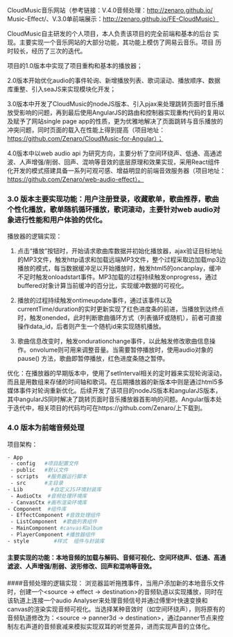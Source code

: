 CloudMusic音乐网站（参考链接：V.4.0音频处理：http://zenaro.github.io/
Music-Effect/、V.3.0单前端展示：http://zenaro.github.io/FE-CloudMusic）

CloudMusic自主研发的个人项目，本人负责该项目的完全前端和基本的后台
实现。主要实现一个音乐网站的大部分功能，其功能上模仿了网易云音乐。项目
历时较长，经历了三次的迭代。

项目的1.0版本中实现了项目重构和基本的播放器；

2.0版本开始优化audio的事件轮询、新增播放列表、歌词滚动、播放顺序、数据库重整、引入seaJS来实现模块化开发；

3.0版本中开发了CloudMusic的nodeJS版本、引入pjax来处理跳转页面时音乐播放受影响的问题，再到最后使用AngularJS的路由和控制器实现重构代码的复用以及赋予了网站single page app的性质，更为优雅地解决了页面跳转与音乐播放的冲突问题，同时页面的载入在性能上得到提高（项目地址：https://github.com/Zenaro/CloudMusic-for-Angular）；

4.0版本中以web audio api 为研究方向，主要分析了空间环绕声、低通、高通滤波、人声增强/削弱、回声、混响等音效的底层原理和效果实现，采用React组件化开发的模式搭建具备一系列可观可感、增益明显的前端音效服务器（项目地址：https://github.com/Zenaro/web-audio-effect）。

### 3.0 版本主要实现功能：用户注册登录，收藏歌单，歌曲推荐，歌曲个性化播放，歌单随机循环播放，歌词滚动，主要针对web audio对象进行性能和用户体验的优化。

播放器的逻辑实现：
1. 点击“播放”按钮时，开始请求歌曲库数据并初始化播放器，ajax验证目标地址的MP3文件，触发http请求和加载远端MP3文件，整个过程采取边加载mp3边播放的模式，每当数据缓冲足以开始播放时，触发html5的oncanplay，缓冲不足时触发onloadstart事件。MP3加载的过程持续触发onprogress，通过buffered对象计算当前缓冲的百分比，实现缓冲数据的可视化。

2. 播放的过程持续触发ontimeupdate事件，通过该事件以及currentTime/duration的实时更新实现了红色进度条的前进，当播放到达终点时，触发onended，此时判断歌曲循环方式（列表循环或随机），前者可直接操作data_id，后者则产生一个随机id来实现随机播放。

3. 歌曲信息改变时，触发ondurationchange事件，以此触发修改歌曲信息操作。onvolume则可用来调整音量。当需要暂停播放时，使用audio对象的 pause() 方法，歌曲即暂停播放，红色进度条随之暂停。

优化：在播放器的早期版本中，使用了setInterval相关的定时器来实现轮询滚动，而且是用数组来存储的时间轴和歌词。在后期播放器的新版本中则是通过html5多媒体事件对轮询重新优化。后续开发了该项目的nodeJS版本和angularJS版本，其中angularJS同时解决了跳转页面时音乐播放器首影响的问题。Angular版本处于迭代中，相关项目的代码均可在https://github.com/Zenaro/上下载到。

### 4.0 版本为前端音频处理
项目架构：
 ```bash
- App
  - config   #项目配置文件
  - public   #默认文件
  - scripts   #服务器运行脚本
  - src      #主目录
- Lib         #自定义JS环境封装库
  - AudioCtx  #音频处理环境库
  - CanvasCtx #画布渲染环境库 
- Component  #组件库
  - EffectComponent #音效处理组件
  - ListComponent  #歌曲列表组件
  - MainComponent #canvas和album
  - PlayerComponent #播放器组件
- style        #样式  组件与封装库
 
  ```

#### 主要实现的功能：本地音频的加载与解码、音频可视化、空间环绕声、低通、高通滤波、人声增强/削弱、波形修改、回声和混响等音效。

####音频处理的逻辑实现：
浏览器监听拖拽事件，当用户添加新的本地音乐文件时，创建一个<source -> effect -> destination>的音频轨道以实现播放，同时在该轨道上连接一个audio Analyser来处理音频信号并通过傅里叶快速变换和canvas的渲染实现音频可视化。当选择某种音效时（如空间环绕声），则将原有的音频轨道修改为：<source -> panner3d -> destination>，通过panner节点来控制左右声道的音频衰减来模拟实现双耳的听觉差异，进而实现声音的立体化。
